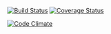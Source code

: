 [![Build Status](https://travis-ci.org/proxiex/More-Recipes.svg)](https://travis-ci.org/proxiex/More-Recipes)
<a href='https://coveralls.io/github/proxiex/More-Recipes?branch=more-test'><img src='https://coveralls.io/repos/github/proxiex/More-Recipes/badge.svg?branch=more-test' alt='Coverage Status' /></a>

[![Code Climate](https://codeclimate.com/github/proxiex/More-Recipes.png)](https://codeclimate.com/github/proxiex/More-Recipes)
